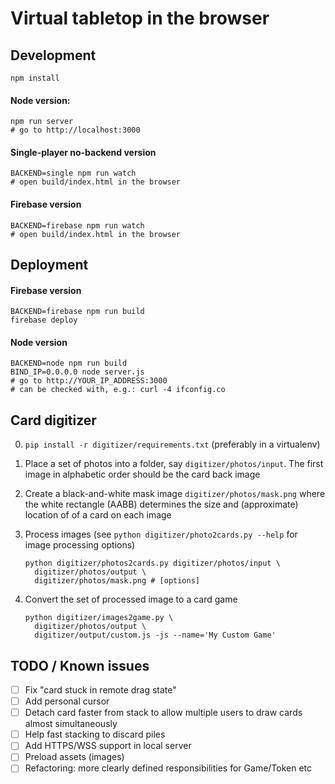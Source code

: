 # Virtual tabletop in the browser

## Development

    npm install

#### Node version:

    npm run server
    # go to http://localhost:3000

#### Single-player no-backend version

    BACKEND=single npm run watch
    # open build/index.html in the browser

#### Firebase version

    BACKEND=firebase npm run watch
    # open build/index.html in the browser

## Deployment

#### Firebase version

    BACKEND=firebase npm run build
    firebase deploy

#### Node version

    BACKEND=node npm run build
    BIND_IP=0.0.0.0 node server.js
    # go to http://YOUR_IP_ADDRESS:3000
    # can be checked with, e.g.: curl -4 ifconfig.co

## Card digitizer

 0. `pip install -r digitizer/requirements.txt` (preferably in a virtualenv)
 1. Place a set of photos into a folder, say `digitizer/photos/input`. The
    first image in alphabetic order should be the card back image
 2. Create a black-and-white mask image `digitizer/photos/mask.png` where the
    white rectangle (AABB) determines the size and (approximate) location of
    of a card on each image
 3. Process images (see `python digitizer/photo2cards.py --help` for image processing options)

        python digitizer/photos2cards.py digitizer/photos/input \
          digitizer/photos/output \
          digitizer/photos/mask.png # [options]

 4. Convert the set of processed image to a card game

        python digitizer/images2game.py \
          digitizer/photos/output \
          digitizer/output/custom.js -js --name='My Custom Game'

## TODO / Known issues

 - [ ] Fix "card stuck in remote drag state"
 - [ ] Add personal cursor
 - [ ] Detach card faster from stack to allow multiple users to draw cards almost simultaneously
 - [ ] Help fast stacking to discard piles
 - [ ] Add HTTPS/WSS support in local server
 - [ ] Preload assets (images)
 - [ ] Refactoring: more clearly defined responsibilities for Game/Token etc
